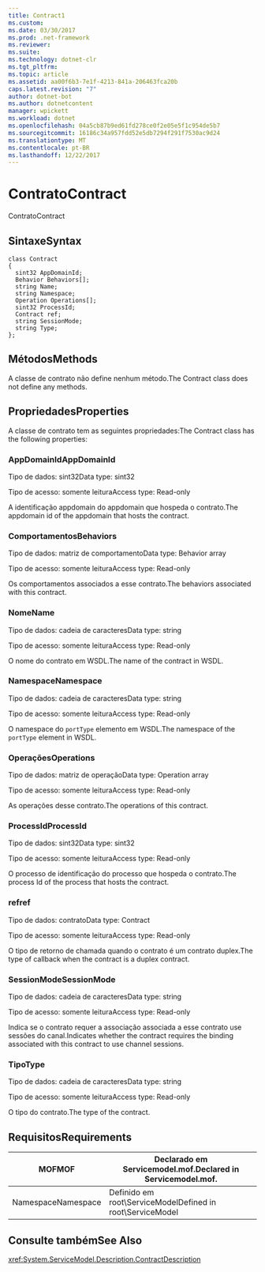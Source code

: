```yaml
---
title: Contract1
ms.custom: 
ms.date: 03/30/2017
ms.prod: .net-framework
ms.reviewer: 
ms.suite: 
ms.technology: dotnet-clr
ms.tgt_pltfrm: 
ms.topic: article
ms.assetid: aa00f6b3-7e1f-4213-841a-206463fca20b
caps.latest.revision: "7"
author: dotnet-bot
ms.author: dotnetcontent
manager: wpickett
ms.workload: dotnet
ms.openlocfilehash: 04a5cb87b9ed61fd278ce0f2e05e5f1c954de5b7
ms.sourcegitcommit: 16186c34a957fdd52e5db7294f291f7530ac9d24
ms.translationtype: MT
ms.contentlocale: pt-BR
ms.lasthandoff: 12/22/2017
---
```

# <a name="contract"></a><span data-ttu-id="c01d2-102">Contrato</span><span class="sxs-lookup"><span data-stu-id="c01d2-102">Contract</span></span>
<span data-ttu-id="c01d2-103">Contrato</span><span class="sxs-lookup"><span data-stu-id="c01d2-103">Contract</span></span>  
  
## <a name="syntax"></a><span data-ttu-id="c01d2-104">Sintaxe</span><span class="sxs-lookup"><span data-stu-id="c01d2-104">Syntax</span></span>  
  
```  
class Contract  
{  
  sint32 AppDomainId;  
  Behavior Behaviors[];  
  string Name;  
  string Namespace;  
  Operation Operations[];  
  sint32 ProcessId;  
  Contract ref;  
  string SessionMode;  
  string Type;  
};  
```  
  
## <a name="methods"></a><span data-ttu-id="c01d2-105">Métodos</span><span class="sxs-lookup"><span data-stu-id="c01d2-105">Methods</span></span>  
 <span data-ttu-id="c01d2-106">A classe de contrato não define nenhum método.</span><span class="sxs-lookup"><span data-stu-id="c01d2-106">The Contract class does not define any methods.</span></span>  
  
## <a name="properties"></a><span data-ttu-id="c01d2-107">Propriedades</span><span class="sxs-lookup"><span data-stu-id="c01d2-107">Properties</span></span>  
 <span data-ttu-id="c01d2-108">A classe de contrato tem as seguintes propriedades:</span><span class="sxs-lookup"><span data-stu-id="c01d2-108">The Contract class has the following properties:</span></span>  
  
### <a name="appdomainid"></a><span data-ttu-id="c01d2-109">AppDomainId</span><span class="sxs-lookup"><span data-stu-id="c01d2-109">AppDomainId</span></span>  
 <span data-ttu-id="c01d2-110">Tipo de dados: sint32</span><span class="sxs-lookup"><span data-stu-id="c01d2-110">Data type: sint32</span></span>  
  
 <span data-ttu-id="c01d2-111">Tipo de acesso: somente leitura</span><span class="sxs-lookup"><span data-stu-id="c01d2-111">Access type: Read-only</span></span>  
  
 <span data-ttu-id="c01d2-112">A identificação appdomain do appdomain que hospeda o contrato.</span><span class="sxs-lookup"><span data-stu-id="c01d2-112">The appdomain id of the appdomain that hosts the contract.</span></span>  
  
### <a name="behaviors"></a><span data-ttu-id="c01d2-113">Comportamentos</span><span class="sxs-lookup"><span data-stu-id="c01d2-113">Behaviors</span></span>  
 <span data-ttu-id="c01d2-114">Tipo de dados: matriz de comportamento</span><span class="sxs-lookup"><span data-stu-id="c01d2-114">Data type: Behavior array</span></span>  
  
 <span data-ttu-id="c01d2-115">Tipo de acesso: somente leitura</span><span class="sxs-lookup"><span data-stu-id="c01d2-115">Access type: Read-only</span></span>  
  
 <span data-ttu-id="c01d2-116">Os comportamentos associados a esse contrato.</span><span class="sxs-lookup"><span data-stu-id="c01d2-116">The behaviors associated with this contract.</span></span>  
  
### <a name="name"></a><span data-ttu-id="c01d2-117">Nome</span><span class="sxs-lookup"><span data-stu-id="c01d2-117">Name</span></span>  
 <span data-ttu-id="c01d2-118">Tipo de dados: cadeia de caracteres</span><span class="sxs-lookup"><span data-stu-id="c01d2-118">Data type: string</span></span>  
  
 <span data-ttu-id="c01d2-119">Tipo de acesso: somente leitura</span><span class="sxs-lookup"><span data-stu-id="c01d2-119">Access type: Read-only</span></span>  
  
 <span data-ttu-id="c01d2-120">O nome do contrato em WSDL.</span><span class="sxs-lookup"><span data-stu-id="c01d2-120">The name of the contract in WSDL.</span></span>  
  
### <a name="namespace"></a><span data-ttu-id="c01d2-121">Namespace</span><span class="sxs-lookup"><span data-stu-id="c01d2-121">Namespace</span></span>  
 <span data-ttu-id="c01d2-122">Tipo de dados: cadeia de caracteres</span><span class="sxs-lookup"><span data-stu-id="c01d2-122">Data type: string</span></span>  
  
 <span data-ttu-id="c01d2-123">Tipo de acesso: somente leitura</span><span class="sxs-lookup"><span data-stu-id="c01d2-123">Access type: Read-only</span></span>  
  
 <span data-ttu-id="c01d2-124">O namespace do `portType` elemento em WSDL.</span><span class="sxs-lookup"><span data-stu-id="c01d2-124">The namespace of the `portType` element in WSDL.</span></span>  
  
### <a name="operations"></a><span data-ttu-id="c01d2-125">Operações</span><span class="sxs-lookup"><span data-stu-id="c01d2-125">Operations</span></span>  
 <span data-ttu-id="c01d2-126">Tipo de dados: matriz de operação</span><span class="sxs-lookup"><span data-stu-id="c01d2-126">Data type: Operation array</span></span>  
  
 <span data-ttu-id="c01d2-127">Tipo de acesso: somente leitura</span><span class="sxs-lookup"><span data-stu-id="c01d2-127">Access type: Read-only</span></span>  
  
 <span data-ttu-id="c01d2-128">As operações desse contrato.</span><span class="sxs-lookup"><span data-stu-id="c01d2-128">The operations of this contract.</span></span>  
  
### <a name="processid"></a><span data-ttu-id="c01d2-129">ProcessId</span><span class="sxs-lookup"><span data-stu-id="c01d2-129">ProcessId</span></span>  
 <span data-ttu-id="c01d2-130">Tipo de dados: sint32</span><span class="sxs-lookup"><span data-stu-id="c01d2-130">Data type: sint32</span></span>  
  
 <span data-ttu-id="c01d2-131">Tipo de acesso: somente leitura</span><span class="sxs-lookup"><span data-stu-id="c01d2-131">Access type: Read-only</span></span>  
  
 <span data-ttu-id="c01d2-132">O processo de identificação do processo que hospeda o contrato.</span><span class="sxs-lookup"><span data-stu-id="c01d2-132">The process Id of the process that hosts the contract.</span></span>  
  
### <a name="ref"></a><span data-ttu-id="c01d2-133">ref</span><span class="sxs-lookup"><span data-stu-id="c01d2-133">ref</span></span>  
 <span data-ttu-id="c01d2-134">Tipo de dados: contrato</span><span class="sxs-lookup"><span data-stu-id="c01d2-134">Data type: Contract</span></span>  
  
 <span data-ttu-id="c01d2-135">Tipo de acesso: somente leitura</span><span class="sxs-lookup"><span data-stu-id="c01d2-135">Access type: Read-only</span></span>  
  
 <span data-ttu-id="c01d2-136">O tipo de retorno de chamada quando o contrato é um contrato duplex.</span><span class="sxs-lookup"><span data-stu-id="c01d2-136">The type of callback when the contract is a duplex contract.</span></span>  
  
### <a name="sessionmode"></a><span data-ttu-id="c01d2-137">SessionMode</span><span class="sxs-lookup"><span data-stu-id="c01d2-137">SessionMode</span></span>  
 <span data-ttu-id="c01d2-138">Tipo de dados: cadeia de caracteres</span><span class="sxs-lookup"><span data-stu-id="c01d2-138">Data type: string</span></span>  
  
 <span data-ttu-id="c01d2-139">Tipo de acesso: somente leitura</span><span class="sxs-lookup"><span data-stu-id="c01d2-139">Access type: Read-only</span></span>  
  
 <span data-ttu-id="c01d2-140">Indica se o contrato requer a associação associada a esse contrato use sessões do canal.</span><span class="sxs-lookup"><span data-stu-id="c01d2-140">Indicates whether the contract requires the binding associated with this contract to use channel sessions.</span></span>  
  
### <a name="type"></a><span data-ttu-id="c01d2-141">Tipo</span><span class="sxs-lookup"><span data-stu-id="c01d2-141">Type</span></span>  
 <span data-ttu-id="c01d2-142">Tipo de dados: cadeia de caracteres</span><span class="sxs-lookup"><span data-stu-id="c01d2-142">Data type: string</span></span>  
  
 <span data-ttu-id="c01d2-143">Tipo de acesso: somente leitura</span><span class="sxs-lookup"><span data-stu-id="c01d2-143">Access type: Read-only</span></span>  
  
 <span data-ttu-id="c01d2-144">O tipo do contrato.</span><span class="sxs-lookup"><span data-stu-id="c01d2-144">The type of the contract.</span></span>  
  
## <a name="requirements"></a><span data-ttu-id="c01d2-145">Requisitos</span><span class="sxs-lookup"><span data-stu-id="c01d2-145">Requirements</span></span>  
  
|<span data-ttu-id="c01d2-146">MOF</span><span class="sxs-lookup"><span data-stu-id="c01d2-146">MOF</span></span>|<span data-ttu-id="c01d2-147">Declarado em Servicemodel.mof.</span><span class="sxs-lookup"><span data-stu-id="c01d2-147">Declared in Servicemodel.mof.</span></span>|  
|---------|-----------------------------------|  
|<span data-ttu-id="c01d2-148">Namespace</span><span class="sxs-lookup"><span data-stu-id="c01d2-148">Namespace</span></span>|<span data-ttu-id="c01d2-149">Definido em root\ServiceModel</span><span class="sxs-lookup"><span data-stu-id="c01d2-149">Defined in root\ServiceModel</span></span>|  
  
## <a name="see-also"></a><span data-ttu-id="c01d2-150">Consulte também</span><span class="sxs-lookup"><span data-stu-id="c01d2-150">See Also</span></span>  
 <xref:System.ServiceModel.Description.ContractDescription>
